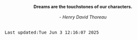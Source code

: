 
<div align="center"><b><span>Dreams are the touchstones of our characters.</span></b><br><br><i> - Henry David Thoreau</i></div>
<br><br><kbd>Last updated:Tue Jun  3 12:16:07 2025</kbd>